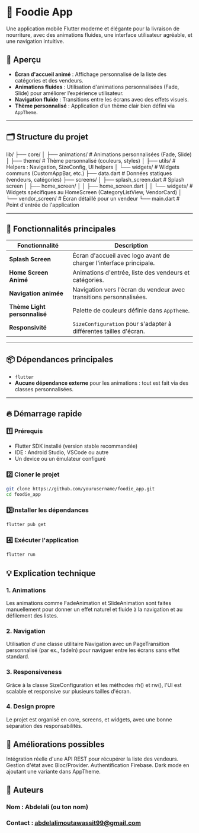 # 🍔 Foodie App

Une application mobile Flutter moderne et élégante pour la livraison de nourriture, avec des animations fluides, une interface utilisateur agréable, et une navigation intuitive.

## 📱 Aperçu

- **Écran d'accueil animé** : Affichage personnalisé de la liste des catégories et des vendeurs.
- **Animations fluides** : Utilisation d'animations personnalisées (Fade, Slide) pour améliorer l’expérience utilisateur.
- **Navigation fluide** : Transitions entre les écrans avec des effets visuels.
- **Thème personnalisé** : Application d’un thème clair bien défini via `AppTheme`.

---

## 🗂️ Structure du projet

lib/
├── core/
│   ├── animations/         # Animations personnalisées (Fade, Slide)
│   ├── theme/              # Thème personnalisé (couleurs, styles)
│   ├── utils/              # Helpers : Navigation, SizeConfig, UI helpers
│   └── widgets/            # Widgets communs (CustomAppBar, etc.)
├── data.dart               # Données statiques (vendeurs, catégories)
├── screens/
│   ├── splash_screen.dart  # Splash screen
│   ├── home_screen/
│   │   ├── home_screen.dart
│   │   └── widgets/        # Widgets spécifiques au HomeScreen (CategoryListView, VendorCard)
│   └── vendor_screen/      # Écran détaillé pour un vendeur
└── main.dart               # Point d'entrée de l'application



---

## 🚀 Fonctionnalités principales

| Fonctionnalité                   | Description |
|----------------------------------|------------|
| **Splash Screen**                | Écran d'accueil avec logo avant de charger l'interface principale. |
| **Home Screen Animé**            | Animations d'entrée, liste des vendeurs et catégories. |
| **Navigation animée**            | Navigation vers l'écran du vendeur avec transitions personnalisées. |
| **Thème Light personnalisé**     | Palette de couleurs définie dans `AppTheme`. |
| **Responsivité**                 | `SizeConfiguration` pour s'adapter à différentes tailles d'écran. |

---

## 📦 Dépendances principales

- `flutter`
- **Aucune dépendance externe** pour les animations : tout est fait via des classes personnalisées.

---

## 🔥 Démarrage rapide

### 1️⃣ Prérequis

- Flutter SDK installé (version stable recommandée)
- IDE : Android Studio, VSCode ou autre
- Un device ou un émulateur configuré

### 2️⃣ Cloner le projet

```bash
git clone https://github.com/yourusername/foodie_app.git
cd foodie_app
```

### 3️⃣Installer les dépendances
```bash
flutter pub get
```

### 4️⃣ Exécuter l'application
```bash
flutter run
```

## 💡 Explication technique

### 1. Animations
Les animations comme FadeAnimation et SlideAnimation sont faites manuellement pour donner un effet naturel et fluide à la navigation et au défilement des listes.

### 2. Navigation
Utilisation d'une classe utilitaire Navigation avec un PageTransition personnalisé (par ex., fadeIn) pour naviguer entre les écrans sans effet standard.

### 3. Responsiveness
Grâce à la classe SizeConfiguration et les méthodes rh() et rw(), l'UI est scalable et responsive sur plusieurs tailles d'écran.

### 4. Design propre
Le projet est organisé en core, screens, et widgets, avec une bonne séparation des responsabilités.

## 📄 Améliorations possibles
Intégration réelle d'une API REST pour récupérer la liste des vendeurs.
Gestion d'état avec Bloc/Provider.
Authentification Firebase.
Dark mode en ajoutant une variante dans AppTheme.

## 📃 Auteurs
### Nom : Abdelali (ou ton nom)
### Contact : abdelalimoutawassit99@gmail.com
